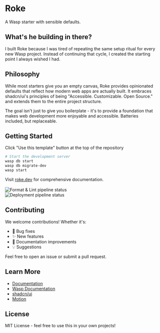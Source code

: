 # Roke

A Wasp starter with sensible defaults.

## What's he building in there?

I built Roke because I was tired of repeating the same setup ritual for every
new Wasp project. Instead of continuing that cycle, I created the starting point
I always wished I had.

## Philosophy

While most starters give you an empty canvas, Roke provides opinionated defaults
that reflect how modern web apps are actually built. It embraces shadcn/ui's
principles of being "Accessible. Customizable. Open Source." and extends them to
the entire project structure.

The goal isn't just to give you boilerplate - it's to provide a foundation that
makes web development more enjoyable and accessible. Batteries included, but
replaceable.

## Getting Started

Click "Use this template" button at the top of the repository

```bash
# Start the development server
wasp db start
wasp db migrate-dev
wasp start
```

Visit [roke.dev](https://roke.dev) for comprehensive documentation.  
<br /> ![Format & Lint pipeline status](https://github.com/wardbox/roke/actions/workflows/format.yml/badge.svg)  
![Deployment pipeline status](https://github.com/wardbox/roke/actions/workflows/deploy.yml/badge.svg?branch=deploy)

## Contributing

We welcome contributions! Whether it's:

- 🐛 Bug fixes
- ✨ New features
- 📝 Documentation improvements
- 💡 Suggestions

Feel free to open an issue or submit a pull request.

## Learn More

- [Documentation](https://roke.dev)
- [Wasp Documentation](https://wasp-lang.dev)
- [shadcn/ui](https://ui.shadcn.com)
- [Motion](https://motion.dev)

## License

MIT License - feel free to use this in your own projects!
